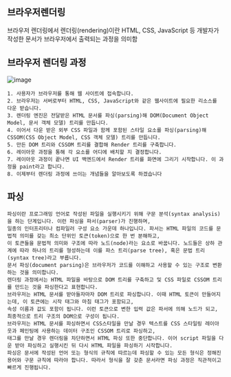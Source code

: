 브라우저렌더링
---
브라우저 렌더링에서 렌더링(rendering)이란 HTML, CSS, JavaScript 등 개발자가 작성한 문서가 브라우저에서 출력되는 과정을 의미함

브라우저 렌더링 과정
---
![image](https://user-images.githubusercontent.com/109025674/212593156-11e28bd8-2780-4bc1-a2ba-9e595e055518.png)
```
1. 사용자가 브라우저를 통해 웹 사이트에 접속합니다.
2. 브라우저는 서버로부터 HTML, CSS, JavaScript와 같은 웹사이트에 필요한 리소스를 다운 받습니다.
3. 렌더링 엔진은 전달받은 HTML 문서를 파싱(parsing)해 DOM(Document Object Model, 문서 객체 모델) 트리를 만듭니다.
4. 이어서 다운 받은 외부 CSS 파일과 함께 포함된 스타일 요소를 파싱(parsing)해 CSSOM(CSS Object Model, CSS 객체 모델) 트리를 만듭니다.
5. 만든 DOM 트리와 CSSOM 트리를 결합해 Render 트리를 구축합니다.
6. 레이아웃 과정을 통해 각 요소를 어디에 배치할 지 결정합니다.
7. 레이아웃 과정이 끝나면 UI 백엔드에서 Render 트리를 화면에 그리기 시작합니다. 이 과정을 paint라고 합니다.
8. 이제부터 렌더링 과정에 쓰이는 개념들을 알아보도록 하겠습니다
```


파싱
---
```
파싱이란 프로그래밍 언어로 작성된 파일을 실행시키기 위해 구문 분석(syntax analysis)을 하는 단계입니다. 이런 파싱을 파서(parser)가 진행하며, 
일종의 인터프리터나 컴파일러 구성 요소 가운데 하나입니다. 파서는 HTML 파일의 코드를 문법적 의미를 갖는 최소 단위인 토큰(token)으로 한 번 분해하고,
이 토큰들을 문법적 의미와 구조에 따라 노드(node)라는 요소로 바꿉니다. 노드들은 상하 관계에 따라 하나의 트리를 형성하는데 이를 파스 트리(parse tree), 혹은 문법 트리(syntax tree)라고 부릅니다.
문서 파싱(document parsing)은 브라우저가 코드를 이해하고 사용할 수 있는 구조로 변환하는 것을 의미합니다. 
렌더링 과정에서는 HTML 파일을 바탕으로 DOM 트리를 구축하고 및 CSS 파일로 CSSOM 트리를 만드는 것을 파싱한다고 표현합니다.
브라우저는 HTML 문서를 받아들자마자 DOM 트리로 파싱합니다. 이때 HTML 토큰이 만들어지는데, 이 토큰에는 시작 태그와 마침 태그가 포함되고,
속성 이름과 값도 포함이 됩니다. 이런 토큰으로 변한 입력 값은 파서에 의해 노드가 되고, 최종적으로 트리 구조의 DOM으로 구성이 됩니다.
브라우저는 HTML 문서를 파싱하면서 CSS스타일을 만날 경우 텍스트를 CSS 스타일링 레이아웃과 페인팅에 사용하는 데이터 구조인 CSSOM 트리로 파싱하고,
태그를 만날 경우 렌더링을 차단하면서 HTML 파싱 또한 중단합니다. 이어 script 파일을 다운 받아 파싱하고 실행시킨 뒤 다시 HTML 파일을 파싱하기 시작합니다.
파싱은 문서에 작성된 언어 또는 형식의 규칙에 따르는데 파싱할 수 있는 모든 형식은 정해진 용어와 구문 규칙에 따라야 합니다. 따라서 형식을 잘 갖춘 문서라면 파싱 과정은 직관적이고 빠르게 진행됩니다.
```
